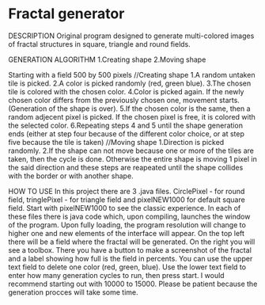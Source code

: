 # Fractal generator

DESCRIPTION
Original program designed to generate multi-colored images of fractal structures in square, triangle and round fields.

GENERATION ALGORITHM
1.Creating shape
2.Moving shape

Starting with a field 500 by 500 pixels
//Creating shape
1.A random untaken tile is picked.
2.A color is picked randomly (red, green blue).
3.The chosen tile is colored with the chosen color.
4.Color is picked again. If the newly chosen color differs from the previously chosen one, movement starts. (Generation of the shape is over).
5.If the chosen color is the same, then a random adjecent pixel is picked. If the chosen pixel is free, it is colored with the selected color.
6.Repeating steps 4 and 5 until the shape generation ends (either at step four because of the different color choice, or at step five because the tile is taken)
//Moving shape
1.Direction is picked randomly.
2.If the shape can not move because one or more of the tiles are taken, then the cycle is done. Otherwise the entire shape is moving 1 pixel in the said direction 
and these steps are reapeated until the shape collides with the border or with another shape.

HOW TO USE
In this project there are 3 .java files. CirclePixel - for round field, tringlePixel - for triangle field and pixelNEW1000 for default square field. Start with 
pixelNEW1000 to see the classic experience.
In each of these files there is java code which, upon compiling, launches the window of the program.
Upon fully loading, the program resolution will change to higher one and new elements of the interface will appear. On the top left there will be a field where
the fractal will be generated. On the right you will see a toolbox. There you have a button to make a screenshot of the fractal and a label showing how full
is the field in percents. You can use the upper text field to delete one color (red, green, blue). Use the lower text field to enter how many generation cycles 
to run, then press start.
I would recommend starting out with 10000 to 15000. Please be patient because the generation procces will take some time.
